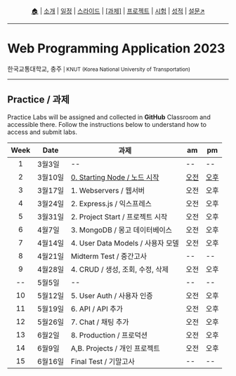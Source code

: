 <p id="menu" align="center">
  <a href="https://ut-nodejs.github.io" title="Home">🏠</a> |
  <a href="about.html" title="About">소개</a> |
  <a href="/schedule.html" title="Schedule">일정</a> |
  <a href="/slides.html" title="Slides">스라이드</a> |
  <a href="/practice.html" title="Practice"><u>[과제]</u></a> |
  <a href="/project.html" title="Project">프로젝트</a> |
  <a href="/tests.html" title="Tests">시험</a> |
  <a href="/grading.html" title="Grading">성적</a> |
  <a href="https://pollev.com/aarons007" title="PollEverywhere">설문↗️</a>
</p>

---

# Web Programming Application 2023

<p>한국교통대학교, 충주<small> | KNUT (Korea National University of Transportation)</small></p>

---

## Practice / 과제

Practice Labs will be assigned and collected in **GitHub** Classroom and accessible there. Follow the instructions below to understand how to access and submit labs.

<!-- | GitHub Classroom (과제) | [오전](https://classroom.github.com/classrooms/126310482-2023sp-259122-1-am) | [오후](https://classroom.github.com/classrooms/126310482-2023sp-259122-2-pm) -->

| Week | Date    | 과제                                                                           | am                                              | pm       |
| :--: | ------- | ------------------------------------------------------------------------------ | ----------------------------------------------- | -------- |
|  1   | 3월3일  | --                                                                             | --                                              | --       |
|  2   | 3월10일 | [0. Starting Node / 노드 시작](https://github.com/ut-nodejs/0-starting-nodejs) | [오전](https://classroom.github.com/a/G9BsGM5K) | [오후]() |
|  3   | 3월17일 | 1. Webservers / 웹서버                                                         | 오전                                            | 오후     |
|  4   | 3월24일 | 2. Express.js / 익스프레스                                                     | 오전                                            | 오후     |
|  5   | 3월31일 | 2. Project Start / 프로젝트 시작                                               | 오전                                            | 오후     |
|  6   | 4월7일  | 3. MongoDB / 몽고 데이터베이스                                                 | 오전                                            | 오후     |
|  7   | 4월14일 | 4. User Data Models / 사용자 모델                                              | 오전                                            | 오후     |
|  8   | 4월21일 | Midterm Test / 중간고사                                                        | --                                              | --       |
|  9   | 4월28일 | 4. CRUD / 생성, 조회, 수정, 삭제                                               | 오전                                            | 오후     |
|  --  | 5월5일  | --                                                                             | --                                              | --       |
|  10  | 5월12일 | 5. User Auth / 사용자 인증                                                     | 오전                                            | 오후     |
|  11  | 5월19일 | 6. API / API 추가                                                              | 오전                                            | 오후     |
|  12  | 5월26일 | 7. Chat / 채팅 추가                                                            | 오전                                            | 오후     |
|  13  | 6월2일  | 8. Production / 프로덕션                                                       | 오전                                            | 오후     |
|  14  | 6월9일  | A,B. Projects / 개인 프로젝트                                                  | 오전                                            | 오후     |
|  15  | 6월16일 | Final Test / 기말고사                                                          | --                                              | --       |

